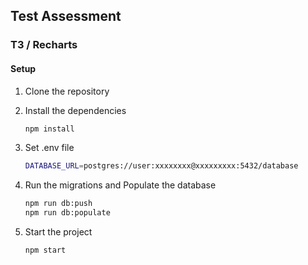 ## Test Assessment

### T3 / Recharts

#### Setup

1. Clone the repository

2. Install the dependencies

    ```bash
    npm install
    ```

3. Set .env file

    ```bash
    DATABASE_URL=postgres://user:xxxxxxxx@xxxxxxxxx:5432/database
    ```

4. Run the migrations and Populate the database

    ```bash
    npm run db:push
    npm run db:populate
    ```

5. Start the project

    ```bash
    npm start
    ```
